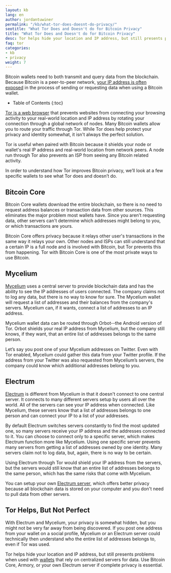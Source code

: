 ```yaml
---
layout: kb
lang: en
author: jordantuwiner
permalink: "/kb/what-tor-does-doesnt-do-privacy/"
seotitle: "What Tor Does and Doesn't do for Bitcoin Privacy"
title: "What Tor Does and Doesn't do for Bitcoin Privacy"
desc: Tor helps hide your location and IP address, but still presents problems when used with wallets that rely on centralized servers for data. 
faq: tor
categories: 
- kb
- privacy
weight: 7
---
```

Bitcoin wallets need to both transmit and query data from the blockchain. Because Bitcoin is a peer-to-peer network, [your IP address is often exposed](http://www.coindesk.com/anonymous-bitcoin-backgrounder-policymakers/) in the process of sending or requesting data when using a Bitcoin wallet.

* Table of Contents
{:toc}

[Tor is a web browser](https://www.torproject.org/) that prevents websites from connecting your browsing activity to your real-world location and IP address by rotating your connection through a global network of nodes. Many Bitcoin wallets allow you to route your traffic through Tor. While Tor does help protect your privacy and identity somewhat, it isn't always the perfect solution.

Tor is useful when paired with Bitcoin because it shields your node or wallet's real IP address and real-world location from network peers. A node run through Tor also prevents an ISP from seeing any Bitcoin related activity.

In order to understand how Tor improves Bitcoin privacy, we’ll look at a few specific wallets to see what Tor does and doesn’t do.

## Bitcoin Core

Bitcoin Core wallets download the entire blockchain, so there is no need to request address balances or transaction data from other sources. This eliminates the major problem most wallets have. Since you aren’t requesting data, other servers can't determine which addresses might belong to you, or which transactions are yours.

Bitcoin Core offers privacy because it relays other user's transactions in the same way it relays your own. Other nodes and ISPs can still understand that a certain IP is a full node and is involved with Bitcoin, but Tor prevents this from happening. Tor with Bitcoin Core is one of the most private ways to use Bitcoin.

## Mycelium

[Mycelium](/wallets/mycelium/) uses a central server to provide blockchain data and has the ability to see the IP addresses of users connected. The company claims not to log any data, but there is no way to know for sure. The Mycelium wallet will request a list of addresses and their balances from the company's servers. Mycelium can, if it wants, connect a list of addresses to an IP address.

Mycelium wallet data can be routed through Orbot--the Android version of Tor. Orbot shields your real IP address from Mycelium, but the company still knows, if they want, that an entire list of addresses belongs to the same person.

Let’s say you post one of your Mycelium addresses on Twitter. Even with Tor enabled, Mycelium could gather this data from your Twitter profile. If the address from your Twitter was also requested from Mycelium’s servers, the company could know which additional addresses belong to you.

## Electrum

[Electrum](/wallets/electrum/) is different from Mycelium in that it doesn't connect to one central server. It connects to many different servers setup by users all over the world. All of the servers can see your IP address when connected. Like Mycelium, these servers know that a list of addresses belongs to one person and can connect your IP to a list of your addresses.

By default Electrum switches servers constantly to find the most updated one, so many servers receive your IP address and the addresses connected to it. You can choose to connect only to a specific server, which makes Electrum function more like Mycelium. Using one specific server prevents many servers from getting a list of addresses owned by one identity. Many servers claim not to log data, but, again, there is no way to be certain.

Using Electrum through Tor would shield your IP address from the servers, but the servers would still know that an entire list of addresses belongs to the same person, which has the same risks that come with Mycelium.

You can setup your own [Electrum server](https://github.com/spesmilo/electrum-server/blob/master/HOWTO.md), which offers better privacy because all blockchain data is stored on your computer and you don't need to pull data from other servers.

## Tor Helps, But Not Perfect

With Electrum and Mycelium, your privacy is somewhat hidden, but you might not be very far away from being discovered. If you post one address from your wallet on a social profile, Mycelium or an Electrum server could technically then understand who the entire list of addresses belongs to, even if Tor was used.

Tor helps hide your location and IP address, but still presents problems when used with [wallets](/wallets/) that rely on centralized servers for data. Use Bitcoin Core, Armory, or your own Electrum server if complete privacy is essential.